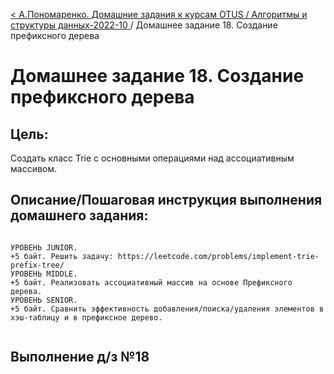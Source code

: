 [< А.Пономаренко. Домашние задания к курсам OTUS / Алгоритмы и структуры данных-2022-10 ](../README.md) / Домашнее задание 18. Создание префиксного дерева

# Домашнее задание 18. Создание префиксного дерева

## Цель:

Создать класс Trie с основными операциями над ассоциативным массивом.


## Описание/Пошаговая инструкция выполнения домашнего задания:

```

УРОВЕНЬ JUNIOR.
+5 байт. Решить задачу: https://leetcode.com/problems/implement-trie-prefix-tree/
УРОВЕНЬ MIDDLE.
+5 байт. Реализовать ассоциативный массив на основе Префиксного дерева.
УРОВЕНЬ SENIOR.
+5 байт. Сравнить эффективность добавления/поиска/удаления элементов в хэш-таблицу и в префиксное дерево.


```

## Выполнение д/з №18
